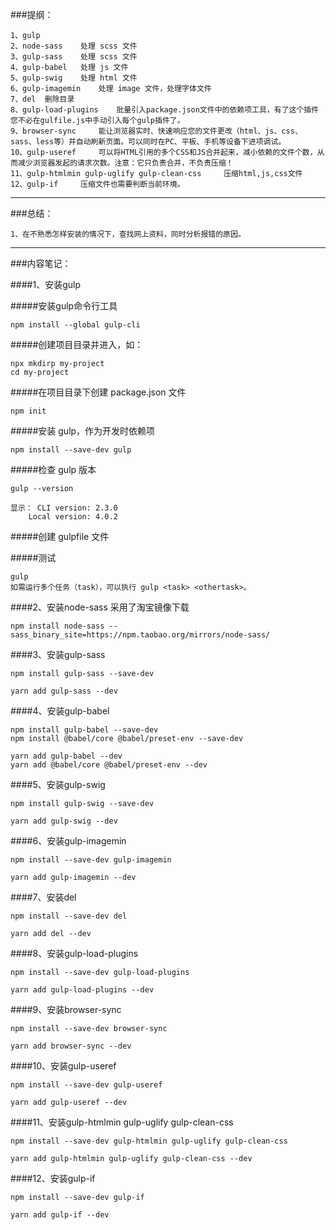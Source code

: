 
###提纲：

    1、gulp
    2、node-sass    处理 scss 文件
    3、gulp-sass    处理 scss 文件
    4、gulp-babel   处理 js 文件
    5、gulp-swig    处理 html 文件
    6、gulp-imagemin    处理 image 文件，处理字体文件
    7、del  删除目录
    8、gulp-load-plugins    批量引入package.json文件中的依赖项工具，有了这个插件您不必在gulfile.js中手动引入每个gulp插件了。
    9、browser-sync     能让浏览器实时、快速响应您的文件更改（html、js、css、sass、less等）并自动刷新页面。可以同时在PC、平板、手机等设备下进项调试。
    10、gulp-useref     可以将HTML引用的多个CSS和JS合并起来，减小依赖的文件个数，从而减少浏览器发起的请求次数。注意：它只负责合并，不负责压缩！
    11、gulp-htmlmin gulp-uglify gulp-clean-css     压缩html,js,css文件
    12、gulp-if     压缩文件也需要判断当前环境。
----------------------
###总结：

    1、在不熟悉怎样安装的情况下，查找网上资料，同时分析报错的原因。
----------------------
###内容笔记：

####1、安装gulp

#####安装gulp命令行工具

    npm install --global gulp-cli

#####创建项目目录并进入，如：

    npx mkdirp my-project
    cd my-project

#####在项目目录下创建 package.json 文件

    npm init

#####安装 gulp，作为开发时依赖项

    npm install --save-dev gulp

#####检查 gulp 版本

    gulp --version

    显示： CLI version: 2.3.0
        Local version: 4.0.2

#####创建 gulpfile 文件

#####测试

    gulp
    如需运行多个任务（task），可以执行 gulp <task> <othertask>。



####2、安装node-sass
    采用了淘宝镜像下载
    
    npm install node-sass --sass_binary_site=https://npm.taobao.org/mirrors/node-sass/

####3、安装gulp-sass

    npm install gulp-sass --save-dev

    yarn add gulp-sass --dev 

####4、安装gulp-babel

    npm install gulp-babel --save-dev
    npm install @babel/core @babel/preset-env --save-dev

    yarn add gulp-babel --dev   
    yarn add @babel/core @babel/preset-env --dev

    
####5、安装gulp-swig

    npm install gulp-swig --save-dev

    yarn add gulp-swig --dev

####6、安装gulp-imagemin

    npm install --save-dev gulp-imagemin

    yarn add gulp-imagemin --dev

####7、安装del

    npm install --save-dev del

    yarn add del --dev

####8、安装gulp-load-plugins

    npm install --save-dev gulp-load-plugins

    yarn add gulp-load-plugins --dev

####9、安装browser-sync

    npm install --save-dev browser-sync

    yarn add browser-sync --dev  

####10、安装gulp-useref

    npm install --save-dev gulp-useref

    yarn add gulp-useref --dev  

####11、安装gulp-htmlmin gulp-uglify gulp-clean-css

    npm install --save-dev gulp-htmlmin gulp-uglify gulp-clean-css

    yarn add gulp-htmlmin gulp-uglify gulp-clean-css --dev  

####12、安装gulp-if

    npm install --save-dev gulp-if

    yarn add gulp-if --dev  
